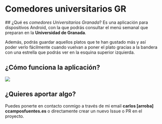 # Comedores universitarios GR

## ¿Qué es *comedores Universitarios Granada*?
Es una aplicación para dispositivos Android, con la que podrás consultar el menú semanal que preparan en la **Universidad de Granada**.  

Además, podrás guardar aquellos platos que te han gustado más y así poder verlo fácilmente cuando vuelvan a poner el plato gracias a la bandera con una estrella que podrás ver en la esquina superior izquierda.

## ¿Cómo funciona la aplicación?

![](http://i.imgur.com/afQSrtE.gif)

## ¿Quieres aportar algo?

Puedes ponerte en contacto conmigo a través de mi email **carlos [arroba] ccamposfuentes.es** o directamente crear un nuevo Issue o PR en el proyecto.
